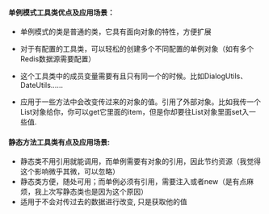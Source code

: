 #### 单例模式工具类优点及应用场景：

- 单例模式的类是普通的类，它具有面向对象的特性，方便扩展
- 对于有配置的工具类，可以轻松的创建多个不同配置的单例对象（如有多个Redis数据源需要配置）

- 这个工具类中的成员变量需要有且只有同一个的时候。比如DialogUtils、DateUtils……

- 应用于一些方法中会改变传过来的对象的值。引用了外部对象。比如我传一个List对象给你，你可以get它里面的item，但是你却要往List对象里面set入一些值.

#### 静态方法工具类有点及应用场景:

- 静态类不用引用就能调用，而单例需要有对象的引用，因此节约资源（我觉得这个影响微乎其微，可以忽略）
- 静态类方便，随处可用；而单例必须有引用，需要注入或者new（是有点麻烦，我上次写静态类也是因为这个原因）
- 适用于不会对传过去的数据进行改变, 只是获取他的值

